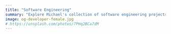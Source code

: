 ```yaml
---
title: "Software Engineering"
summary: "Explore Michael's collection of software engineering projects and prototypes."
image: og-developer-female.jpg
# https://unsplash.com/photos/7PHq2BCa7dM
---
```

